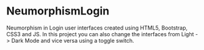 # NeumorphismLogin
Neumorphism in Login user interfaces created using HTML5, Bootstrap, CSS3 and JS.
In this project you can also change the interfaces from Light -> Dark Mode and vice versa using a toggle switch.
